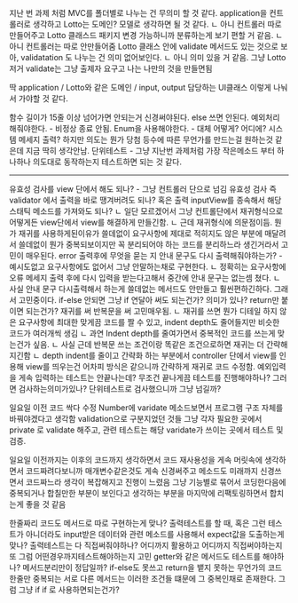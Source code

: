 지난 번 과제 처럼 MVC를 폴더별로 나누는 건 무의미 할 것 같다.
application을 컨트롤러로 생각하고 Lotto는 도메인? 모델로 생각하면 될 것 같다.
ㄴ 아니 컨트롤러 따로 만들어주고 Lotto 클래스드 패키지 변경 가능하니까 분류하는게 보기 편할 거 같음.
ㄴ 아니 컨트롤러는 따로 안만들어줌
Lotto 클래스 안에 validate 메서드도 있는 것으로 보아, validatation 도 나누는 건 의미 없어보인다.
ㄴ 아니 의미 있을 거 같음. 그냥 Lotto 저거 validate는 그냥 출제자 요구고 나는 나만의 것을 만들면됨

딱 application / Lotto와 같은 도메인 / input, output 담당하는 UI클래스
이렇게 나눠서 가야할 것 같다.

함수 길이가 15줄 이상 넘어가면 안되는거 신경써야된다.
else 쓰면 안된다.
예외처리 해줘야한다. - 비정상 종료 안됨.
Enum을 사용해야한다. - 대체 어떻게? 어디에? 시스템 메세지 출력? 하지만 의도는 뭔가 당첨 등수에 따른 무언가를 만드는걸 원하는것 같은데 지금 딱히 생각안남.
단위테스트 - 그냥 지난번 과제처럼 가장 작은메소드 부터 하나하나 의도대로 동작하는지 테스트하면 되는 것 같다.

***
유효성 검사를 view 단에서 해도 되나? - 그냥 컨트롤러 단으로 넘김
유효성 검사 즉 validator 에서 출력을 바로 땡겨버려도 되나? 혹은 출력 inputView를 종속해서 해당 스태틱 메소드를 가져와도 되나?
ㄴ 일단 모르겠어서 그냥 컨트롤단에서 재귀형식으로 어떻게든 view단에서 view를 해결하게 만들긴함.
ㄴ 근데 재귀형식에 의문점이듬. 뭔가 재귀를 사용하게된이유가 쓸데없이 요구사항에 제대로 적히지도 않은 부분에 매달려서 쓸데없이 뭔가 중복되보이지만
꼭 분리되어야 하는 코드를 분리하느라 생긴거라서 고민이 매우된다.
error 출력후에 무엇을 묻는 지 안내 문구도 다시 출력해줘야하는가? - 예시도없고 요구사항에도 없어서 그냥 안말하는채로 구현한다.
ㄴ 정확히는 요구사항에 오류 메세지 출력 후에 다시 입력을 받는다고해서 중간에 안내 문구는 없는셈 쳤다.
ㄴ 사실 안내 문구 다시출력해서 하는게 쓸데없는 메서드도 안만들고 훨씬편하긴하다. 그래서 고민중이다.
if-else 안되면 그냥 if 연달아 써도 되는건가? 의미가 있나? return만 붙이면 되는건가?
재귀를 써 반복문을 써 고민매우됨.
ㄴ 재귀를 쓰면 뭔가 디테일 하지 않은 요구사항에 최대한 맞게끔 코드를 짤 수 있고, indent depth도 줄어들지만 비슷한 코드가 여러개씩 생김
ㄴ 과연 Indent depth를 줄여가면서 중복적인 코드를 쓰는게 맞는건가 싶음.
ㄴ 사실 근데 반복문 쓰는 조건이랑 똑같은 조건으로하면 재귀는 더 간략해지긴함
ㄴ depth indent를 줄이고 간략화 하는 부분에서 controller 단에서 view를 인용해 view를 띄우는건 어차피 방식은 같으니까 간략하게 재귀로 코드 수정함.
예외입력을 게속 입력하는 테스트는 안끝나는데? 무조건 끝나게끔 테스트를 진행해야하나? 그러면 검사하는의미가있나? 단위테스트로 검사했으니까 그냥 넘길까?

일요일 이전 코드 싹다 수정
Number에 varidate 메소드보면서 프로그램 구조 자체를 바꿔야겠다고 생각함
validation으로 구분지었던 것들 그냥 각자 필요한 곳에서 private 로 validate 해주고, 관련 테스트는 해당 varidate가 쓰이는 곳에서 테스트 및 검증.

일요일 이전까지는 이후의 코드까지 생각하면서 코드 재사용성을 게속 머릿속에 생각하면서 코드짜려다보니까 매개변수같은것도 게속 신경써주고
메소드도 미래까지 신경쓰면서 코드짜느라 생각이 복잡해지고 진행이 느렸음
그냥 기능별로 묶어서 코딩한다음에 중복되거나 합칠만한 부분이 보인다고 생각하는 부분을 마지막에 리팩토링하면서 합치는게 좋을 것 같음

한줄짜리 코드도 메서드로 따로 구현하는게 맞나?
출력테스트를 할 때, 혹은 그런 테스트가 아니더라도 input받은 데이터와 관련 메소드를 사용해서 expect값을 도출하는게 맞나? 출력테스트는 다 직접써줘야하나?
어디까지 활용하고 어디까지 직접써야하는지 또 그럼 어떤경우까지테스트해야하는지 고민
getter와 같은 메서드도 테스트를 해야하나?
메서드분리만이 정답일까?
if-else도 못쓰고 return을 뱉지 못하는 무언가의 코드 한줄만 중복되는 서로 다른 메서드는 이러한 조건들 떄문에 그 중복인채로 존재한다.
그럼 그냥 if if 로 사용하면되는건가?